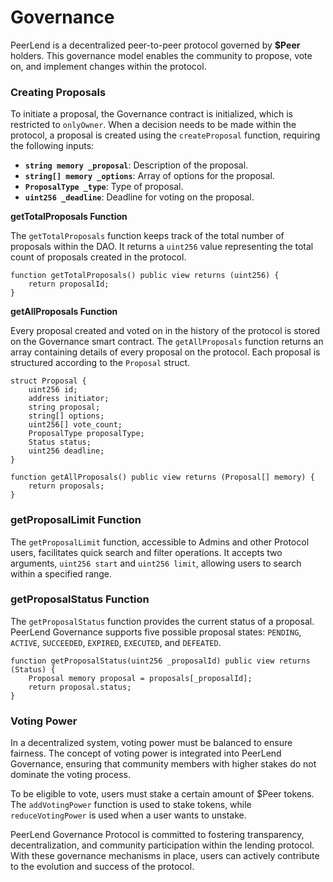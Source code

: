 # Governance

PeerLend is a decentralized peer-to-peer protocol governed by **$Peer** holders. This governance model enables the community to propose, vote on, and implement changes within the protocol.

### **Creating Proposals**

To initiate a proposal, the Governance contract is initialized, which is restricted to `onlyOwner`. When a decision needs to be made within the protocol, a proposal is created using the `createProposal` function, requiring the following inputs:

* **`string memory _proposal`**: Description of the proposal.
* **`string[] memory _options`**: Array of options for the proposal.
* **`ProposalType _type`**: Type of proposal.
* **`uint256 _deadline`**: Deadline for voting on the proposal.

**getTotalProposals Function**

The `getTotalProposals` function keeps track of the total number of proposals within the DAO. It returns a `uint256` value representing the total count of proposals created in the protocol.

```solidity
function getTotalProposals() public view returns (uint256) {
    return proposalId;
}
```

**getAllProposals Function**

Every proposal created and voted on in the history of the protocol is stored on the Governance smart contract. The `getAllProposals` function returns an array containing details of every proposal on the protocol. Each proposal is structured according to the `Proposal` struct.

```solidity
struct Proposal {
    uint256 id;
    address initiator;
    string proposal;
    string[] options;
    uint256[] vote_count;
    ProposalType proposalType;
    Status status;
    uint256 deadline;
}

function getAllProposals() public view returns (Proposal[] memory) {
    return proposals;
}
```

### **getProposalLimit Function**

The `getProposalLimit` function, accessible to Admins and other Protocol users, facilitates quick search and filter operations. It accepts two arguments, `uint256 start` and `uint256 limit`, allowing users to search within a specified range.



### **getProposalStatus Function**

The `getProposalStatus` function provides the current status of a proposal. PeerLend Governance supports five possible proposal states: `PENDING`, `ACTIVE`, `SUCCEEDED`, `EXPIRED`, `EXECUTED`, and `DEFEATED`.

```solidity
function getProposalStatus(uint256 _proposalId) public view returns (Status) {
    Proposal memory proposal = proposals[_proposalId];
    return proposal.status;
}
```

### **Voting Power**

In a decentralized system, voting power must be balanced to ensure fairness. The concept of voting power is integrated into PeerLend Governance, ensuring that community members with higher stakes do not dominate the voting process.

To be eligible to vote, users must stake a certain amount of $Peer tokens. The `addVotingPower` function is used to stake tokens, while `reduceVotingPower` is used when a user wants to unstake.

PeerLend Governance Protocol is committed to fostering transparency, decentralization, and community participation within the lending protocol. With these governance mechanisms in place, users can actively contribute to the evolution and success of the protocol.
